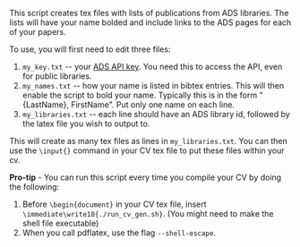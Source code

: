 This script creates tex files with lists of publications from ADS libraries. The lists will have your name bolded and include links to the ADS pages for each of your papers.

To use, you will first need to edit three files:

1. `my_key.txt` -- your [ADS API key](https://ui.adsabs.harvard.edu/user/settings/token). You need this to access the API, even for public libraries.
2. `my_names.txt` -- how your name is listed in bibtex entries. This will then enable the script to bold your name. Typically this is in the form "{LastName}, FirstName". Put only one name on each line.
3. `my_libraries.txt` -- each line should have an ADS library id, followed by the latex file you wish to output to.

This will create as many tex files as lines in `my_libraries.txt`. You can then use the `\input{}` command in your CV tex file to put these files within your cv.

**Pro-tip** - You can run this script every time you compile your CV by doing the following:
1. Before `\begin{document}` in your CV tex file, insert `\immediate\write18{./run_cv_gen.sh}`. (You might need to make the shell file executable)
2. When you call pdflatex, use the flag `--shell-escape`.
